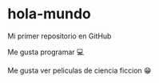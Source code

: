 # hola-mundo

Mi primer repositorio en GitHub

Me gusta programar 💻

Me gusta ver peliculas de ciencia ficcion 😁
